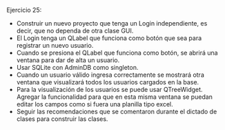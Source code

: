 Ejercicio 25:
* Construir un nuevo proyecto que tenga un Login independiente, es decir, que no dependa de otra clase GUI.
* El Login tenga un QLabel que funciona como botón que sea para registrar un nuevo usuario.
* Cuando se presiona el QLabel que funciona como botón, se abrirá una ventana para dar de alta un usuario.
* Usar SQLite con AdminDB como singleton.
* Cuando un usuario válido ingresa correctamente se mostrará otra ventana que visualizará todos los usuarios cargados en la base.
* Para la visualización de los usuarios se puede usar QTreeWidget. Agregar la funcionalidad para que en esta misma ventana se puedan editar los campos como si fuera una planilla tipo excel.
* Seguir las recomendaciones que se comentaron durante el dictado de clases para construir las clases.

